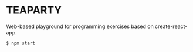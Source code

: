 TEAPARTY
========

Web-based playground for programming exercises based on create-react-app.

```
$ npm start
```
